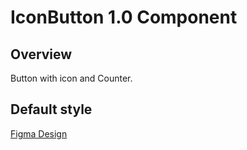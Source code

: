 # IconButton 1.0 Component

## Overview

Button with icon and Counter.

## Default style
[Figma Design](https://www.figma.com/design/Q3aIuqsK0HWrUrOElSFEIb/TORCH-Glare-V1.5?node-id=1143-74730&t=2QClKl4mHvwfXWlA-4)











